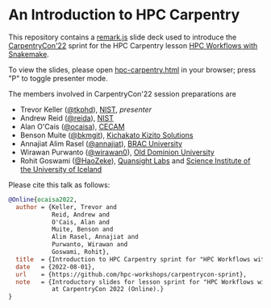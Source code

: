 # An Introduction to HPC Carpentry

This repository contains a [remark.js][rmrk] slide deck used to
introduce the [CarpentryCon'22][cc22] sprint for the HPC Carpentry lesson
[HPC Workflows with Snakemake](https://github.com/carpentries-incubator/hpc-workflows).

To view the slides, please open [hpc-carpentry.html](hpc-carpentry.html)
in your browser; press "P" to toggle presenter mode.

The members involved in CarpentryCon'22 session
preparations are

- Trevor Keller ([@tkphd][tkphd]), [NIST][nist], *presenter*
- Andrew Reid ([@reida][reida]), [NIST][nist]
- Alan O'Cais ([@ocaisa][ocaisa]), [CECAM][cecam]
- Benson Muite ([@bkmgit][bkmgit]),
  [Kichakato Kizito Solutions][kks]
- Annajiat Alim Rasel ([@annajiat][annajiat]),
  [BRAC University][brac]
- Wirawan Purwanto ([@wirawan0][wirawan0]),
  [Old Dominion University][odu]
- Rohit Goswami ([@HaoZeke][haozeke]),
  [Quansight Labs][quansight] and [Science Institute of the University of Iceland][uhis]

Please cite this talk as follows:

``` bibtex
@Online{ocaisa2022,
  author = {Keller, Trevor and
            Reid, Andrew and 
            O'Cais, Alan and 
            Muite, Benson and
            Alim Rasel, Annajiat and 
            Purwanto, Wirawan and
            Goswami, Rohit},
  title  = {Introduction to HPC Carpentry sprint for "HPC Workflows with Snakemake"},
  date   = {2022-08-01},
  url    = {https://github.com/hpc-workshops/carpentrycon-sprint},
  note   = {Introductory slides for lesson sprint for "HPC Workflows with Snakemake" 
            at CarpentryCon 2022 (Online).}
}
```

<!-- People -->

[annajiat]: https://github.com/annajiat
[bkmgit]:   https://github.com/bkmgit
[haozeke]:  https://github.com/HaoZeke
[ocaisa]:   https://github.com/ocaisa
[reida]:    https://github.com/reida
[tkphd]:    https://github.com/tkphd
[wirawan0]: https://github.com/wirawan0

<!-- Places -->

[brac]:  https://www.bracu.ac.bd
[cecam]: https://www.cecam.org
[kks]:   https://kichakatokizito.solutions
[nist]:  https://www.nist.gov
[odu]:   https://www.odu.edu
[quansight]: https://quansight.com
[uhis]:  http://raunvisindastofnun.hi.is/the_science_institute

<!-- Links -->

[cc22]:  https://2022.carpentrycon.org
[comm]:  https://pad.carpentries.org/cc2022-community-and-more
[rmrk]:  https://github.com/gnab/remark
